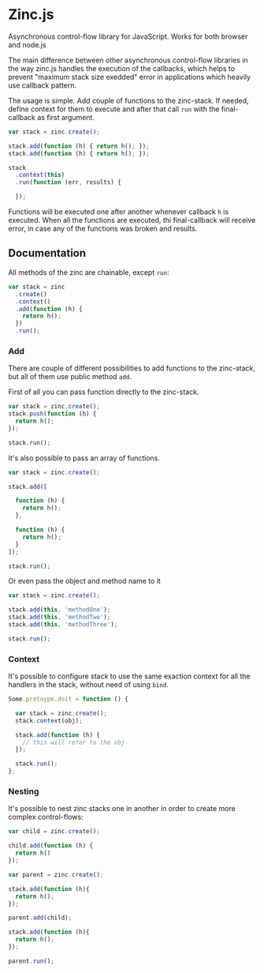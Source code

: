 # Zinc.js

Asynchronous control-flow library for JavaScript. Works for both browser and
node.js

The main difference between other asynchronous control-flow libraries in the way zinc.js
handles the execution of the callbacks, which helps to prevent "maximum stack size exedded" error in applications which heavily use callback pattern.

The usage is simple. Add couple of functions to the zinc-stack. If needed, define context for them to execute and after that call `run` with the
final-callback as first argument.

```javascript
var stack = zinc.create();

stack.add(function (h) { return h(); });
stack.add(function (h) { return h(); });

stack
  .context(this)
  .run(function (err, results) {

  });
```

Functions will be executed one after another whenever callback `h` is executed.
When all the functions are executed, thi final-callback will receive error, in
case any of the functions was broken and results.

## Documentation

All methods of the zinc are chainable, except  `run`:

```javascript
var stack = zinc
  .create()
  .context()
  .add(function (h) {
    return h();
  })
  .run();
```

### Add

There are couple of different possibilities to add functions to the zinc-stack,
but all of them use public method `add`.

First of all you can pass function directly to the zinc-stack.

```javascript
var stack = zinc.create();
stack.push(function (h) {
  return h();
});

stack.run();
```

It's also possible to pass an array of functions.

```javascript
var stack = zinc.create();

stack.add([

  function (h) {
    return h();
  },

  function (h) {
    return h();
  }
]);

stack.run();
```

Or even pass the object and method name to it

```javascript
var stack = zinc.create();

stack.add(this, 'methodOne');
stack.add(this, 'methodTwo');
stack.add(this, 'methodThree');

stack.run();
```

### Context

It's possible to configure stack to use the same exaction context for all the handlers in
the stack, without need of using `bind`.

```javascript
Some.protoype.doit = function () {

  var stack = zinc.create();
  stack.context(obj);

  stack.add(function (h) {
    // this will refer to the obj
  });

  stack.run();
};
```


### Nesting

It's possible to nest zinc stacks one in another in order to create more
complex control-flows:

```javascript
var child = zinc.create();

child.add(function (h) { 
  return h()
});

var parent = zinc.create();

stack.add(function (h){
  return h();
});

parent.add(child);

stack.add(function (h){
  return h();
});

parent.run();
```




